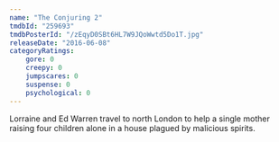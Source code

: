 ```yaml
---
name: "The Conjuring 2"
tmdbId: "259693"
tmdbPosterId: "/zEqyD0SBt6HL7W9JQoWwtd5Do1T.jpg"
releaseDate: "2016-06-08"
categoryRatings:
    gore: 0
    creepy: 0
    jumpscares: 0
    suspense: 0
    psychological: 0
---
```

Lorraine and Ed Warren travel to north London to help a single mother raising four children alone in a house plagued by malicious spirits.
